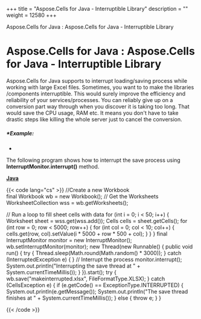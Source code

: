 +++
title = "Aspose.Cells for Java - Interruptible Library" 
description = "" 
weight = 12580 
+++

Aspose.Cells for Java : Aspose.Cells for Java - Interruptible Library  

# Aspose.Cells for Java : Aspose.Cells for Java - Interruptible Library


Aspose.Cells for Java supports to interrupt loading/saving process while working with large Excel files. Sometimes, you want to to make the libraries /components interruptible. This would surely improve the efficiency and reliability of your services/processes. You can reliably give up on a conversion part way through when you discover it is taking too long. That would save the CPU usage, RAM etc. It means you don't have to take drastic steps like killing the whole server just to cancel the conversion.

##### *Example:  
*

The following program shows how to interrupt the save process using **InterruptMonitor.interrupt()** method.

**[Java](/pages/createpage.action?spaceKey=cellsjava&title=Java&linkCreation=true&fromPageId=5276486)**

{{< code lang="cs" >}}
//Create a new Workbook  
final Workbook wb = new Workbook();
// Get the Worksheets
WorksheetCollection wss = wb.getWorksheets();

// Run a loop to fill sheet cells with data
for (int i = 0; i < 50; i++) {
    Worksheet sheet = wss.get(wss.add());
    Cells cells = sheet.getCells();
    for (int row = 0; row < 5000; row++) {
        for (int col = 0; col < 10; col++) {
            cells.get(row, col).setValue(i * 5000 + row * 500 + col);
        }
    }
}
final InterruptMonitor monitor = new InterruptMonitor();
wb.setInterruptMonitor(monitor);
new Thread(new Runnable() {
    public void run() {
        try {
            Thread.sleep(Math.round(Math.random() * 3000));
        } catch (InterruptedException e) {
        }
        // Interrupt the process
        monitor.interrupt();
        System.out.println("Interrupting the save thread at "
                + System.currentTimeMillis());
    }
}).start();
try {
    wb.save("makeinterrupted.xlsx", FileFormatType.XLSX);
} catch (CellsException e) {
    if (e.getCode() == ExceptionType.INTERRUPTED) {
        System.out.println(e.getMessage());
        System.out.println("The save thread finishes at "
                + System.currentTimeMillis());
    } else {
        throw e;
    }
}
 
{{< /code >}}

